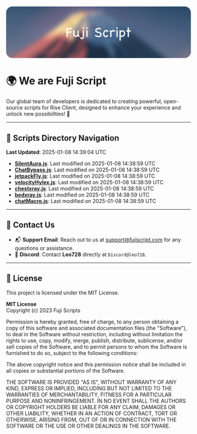 ![Banner](.github/b.webp)

# 🌍 **We are Fuji Script**

Our global team of developers is dedicated to creating powerful, open-source scripts for Rise Client, designed to enhance your experience and unlock new possibilities! 🌟

---
<!-- SCRIPTS_NAVIGATION_START -->
## 📂 **Scripts Directory Navigation**

**Last Updated**: 2025-01-08 14:39:04 UTC

- **[SilentAura.js](scripts/SilentAura.js)**: Last modified on 2025-01-08 14:38:59 UTC
- **[ChatBypass.js](scripts/ChatBypass.js)**: Last modified on 2025-01-08 14:38:59 UTC
- **[jetpackFly.js](scripts/jetpackFly.js)**: Last modified on 2025-01-08 14:38:59 UTC
- **[velocityHylex.js](scripts/velocityHylex.js)**: Last modified on 2025-01-08 14:38:59 UTC
- **[chestxray.js](scripts/chestxray.js)**: Last modified on 2025-01-08 14:38:59 UTC
- **[bedxray.js](scripts/bedxray.js)**: Last modified on 2025-01-08 14:38:59 UTC
- **[chatMacro.js](scripts/chatMacro.js)**: Last modified on 2025-01-08 14:38:59 UTC

<!-- SCRIPTS_NAVIGATION_END -->

---

## 💬 **Contact Us**  
- 📬 **Support Email**: Reach out to us at [support@fujiscript.com](mailto:support@fujiscript.com) for any questions or assistance.  
- 💬 **Discord**: Contact **Leo728** directly at `Discord@leo728`.

---

## 📜 **License**

This project is licensed under the MIT License.  

**MIT License**  
Copyright (c) 2023 Fuji Scripts  

Permission is hereby granted, free of charge, to any person obtaining a copy of this software and associated documentation files (the "Software"), to deal in the Software without restriction, including without limitation the rights to use, copy, modify, merge, publish, distribute, sublicense, and/or sell copies of the Software, and to permit persons to whom the Software is furnished to do so, subject to the following conditions:  

The above copyright notice and this permission notice shall be included in all copies or substantial portions of the Software.  

THE SOFTWARE IS PROVIDED "AS IS", WITHOUT WARRANTY OF ANY KIND, EXPRESS OR IMPLIED, INCLUDING BUT NOT LIMITED TO THE WARRANTIES OF MERCHANTABILITY, FITNESS FOR A PARTICULAR PURPOSE AND NONINFRINGEMENT. IN NO EVENT SHALL THE AUTHORS OR COPYRIGHT HOLDERS BE LIABLE FOR ANY CLAIM, DAMAGES OR OTHER LIABILITY, WHETHER IN AN ACTION OF CONTRACT, TORT OR OTHERWISE, ARISING FROM, OUT OF OR IN CONNECTION WITH THE SOFTWARE OR THE USE OR OTHER DEALINGS IN THE SOFTWARE.  
